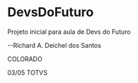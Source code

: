 # DevsDoFuturo
Projeto inicial para aula de Devs do Futuro


--Richard A. Deichel dos Santos

COLORADO

03/05 TOTVS
